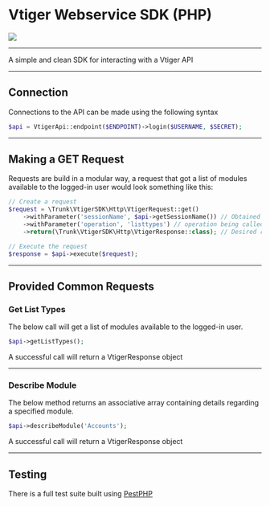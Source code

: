 # Vtiger Webservice SDK (PHP)
![](https://img.shields.io/github/last-commit/mattlake/vtiger-sdk?style=flat-square)
***

A simple and clean SDK for interacting with a Vtiger API

***
## Connection


Connections to the API can be made using the following syntax

```php
$api = VtigerApi::endpoint($ENDPOINT)->login($USERNAME, $SECRET);
```

***
## Making a GET Request

Requests are build in a modular way, a request that got a list of modules available to the logged-in user would look something like this:
```php
// Create a request
$request = \Trunk\VtigerSDK\Http\VtigerRequest::get()
    ->withParameter('sessionName', $api->getSessionName()) // Obtained through the login method
    ->withParameter('operation', 'listtypes') // operation being called
    ->return(\Trunk\VtigerSDK\Http\VtigerResponse::class); // Desired return type

// Execute the request
$response = $api->execute($request);
```

***
## Provided Common Requests
### Get List Types
The below call will get a list of modules available to the logged-in user.

```php
$api->getListTypes();
```

A successful call will return a VtigerResponse object

***
### Describe Module

The below method returns an associative array containing details regarding a specified module.

```php
$api->describeModule('Accounts');
```

A successful call will return a VtigerResponse object


***
## Testing
There is a full test suite built using [PestPHP](https://github.com/pestphp/pest)